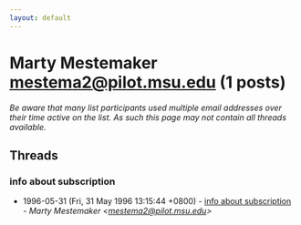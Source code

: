 ```yaml
---
layout: default
---
```


# Marty Mestemaker <mestema2@pilot.msu.edu> (1 posts)

_Be aware that many list participants used multiple email addresses over their time active on the list. As such this page may not contain all threads available._

## Threads

### info about subscription
+ 1996-05-31 (Fri, 31 May 1996 13:15:44 +0800) - [info about subscription](/archive/1996/05/3b3731db85c5048f1409c5b5791b2f5725877ec91a69405b856d8ee56ffc16e8) - _Marty Mestemaker \<mestema2@pilot.msu.edu\>_

